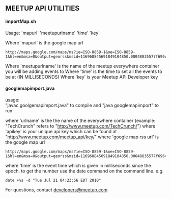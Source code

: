 MEETUP API UTILITIES
----------------------------------

#### importMap.sh ####
Usage: <command> 'mapurl' 'meetupurlname' 'time' 'key'

Where 'mapurl' is the google map url

    http://maps.google.com/maps/ms?ie=ISO-8859-1&oe=ISO-8859-1&hl=en&msa=0&output=georss&msid=116968845691849104850.00048835577f696c2984d

Where 'meetupurlname' is the name of the meetup everywhere container you will be adding events to
Where 'time' is the time to set all the events to be at (IN MILLISECONDS)
Where 'key' is your Meetup API Developer key
   

#### googlemapimport.java ####

usage:  
"javac goolgemapimport.java" to compile and 
"java googlemapimport" to run

where 'urlname' is the the name of the everywhere container (example: "TechCrunch" refers to "http://www.meetup.com/TechCrunch/")
where 'apikey' is your unique api key which can be found at "http://www.meetup.com/meetup_api/key/"
where 'google map rss url' is the google map url

    http://maps.google.com/maps/ms?ie=ISO-8859-1&oe=ISO-8859-1&hl=en&msa=0&output=georss&msid=116968845691849104850.00048835577f696c2984d

where 'time' is the event time which is given in milliseconds since the epoch. to get the number use the date command on the command line. e.g.

    date +%s -d "Tue Jul 21 04:23:56 EDT 2010"


For questions, contact developers@meetup.com
